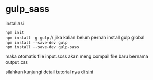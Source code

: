 # gulp_sass


installasi

`npm init`<br>
`npm install -g gulp` // jika kalian belum pernah install gulp global<br>
`npm install --save-dev gulp`<br>
`npm install --save-dev gulp-sass`<br>

maka otomatis file input.scss akan meng compail file baru bernama output.css

silahkan kunjungi detail tutorial nya di <a href="https://blog.genjer.com/articles/show/compiling-sass-scss-to-css-with-gulp">sini</a>